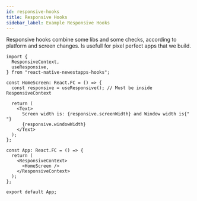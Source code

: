 ```yaml
---
id: responsive-hooks
title: Responsive Hooks
sidebar_label: Example Responsive Hooks
---
```


Responsive hooks combine some libs and some checks, according to platform and screen changes.
Is usefull for pixel perfect apps that we build.

```tsx
import {
  ResponsiveContext,
  useResponsive,
} from "react-native-newestapps-hooks";

const HomeScreen: React.FC = () => {
  const responsive = useResponsive(); // Must be inside ResponsiveContext

  return (
    <Text>
      Screen width is: {responsive.screenWidth} and Window width is{" "}
      {responsive.windowWidth}
    </Text>
  );
};

const App: React.FC = () => {
  return (
    <ResponsiveContext>
      <HomeScreen />
    </ResponsiveContext>
  );
};

export default App;
```
